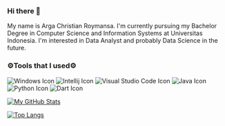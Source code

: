 ### Hi there 👋

My name is Arga Christian Roymansa. I'm currently pursuing my Bachelor Degree in Computer Science and Information Systems at Universitas Indonesia. I'm interested in Data Analyst and probably Data Science in the future. 

### ⚙️Tools that I used⚙️
![Windows Icon](https://img.shields.io/badge/OS-Windows-informational?style=flat&logo=windows&logoColor=blue&color=000000)
![Intellij Icon](https://img.shields.io/badge/Editor-IntelliJ_IDEA-informational?style=flat&logo=intellij-idea&logoColor=blue&color=000000)
![Visual Studio Code Icon](https://img.shields.io/badge/Editor-VS_Code-informational?style=flat&logo=visual-studio-code&logoColor=blue&color=000000)
![Java Icon](https://img.shields.io/badge/Code-Java-informational?style=flat&logo=java&logoColor=blue&color=000000)
![Python Icon](https://img.shields.io/badge/Code-Python-informational?style=flat&logo=python&logoColor=blue&color=000000)
![Dart Icon](https://img.shields.io/badge/Code-Dart-informational?style=flat&logo=dart&logoColor=blue&color=000000)

[![My GitHub Stats](https://github-readme-stats.vercel.app/api/?username=argaaaaea&count_private=true&theme=tokyonight&showicons=true)](https://github.com/anuraghazra/github-readme-stats)

[![Top Langs](https://github-readme-stats.vercel.app/api/top-langs/?username=argaaaaea&theme=tokyonight&showicons=true)]()
